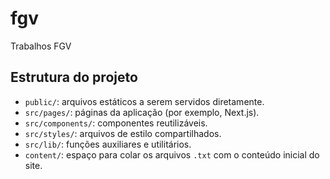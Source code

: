 # fgv

Trabalhos FGV

## Estrutura do projeto
- `public/`: arquivos estáticos a serem servidos diretamente.
- `src/pages/`: páginas da aplicação (por exemplo, Next.js).
- `src/components/`: componentes reutilizáveis.
- `src/styles/`: arquivos de estilo compartilhados.
- `src/lib/`: funções auxiliares e utilitários.
- `content/`: espaço para colar os arquivos `.txt` com o conteúdo inicial do site.
